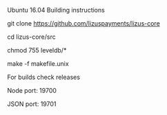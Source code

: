 Ubuntu 16.04 Building instructions

git clone https://github.com/lizuspayments/lizus-core

cd lizus-core/src

chmod 755 leveldb/*

make -f makefile.unix

For builds check releases


Node port: 19700

JSON port: 19701
